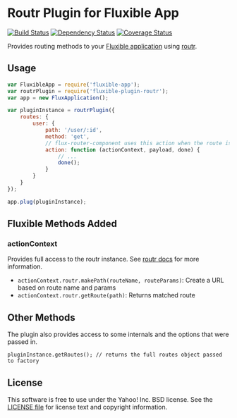 # Routr Plugin for Fluxible App
[![Build Status](https://travis-ci.org/yahoo/fluxible-plugin-routr.svg?branch=master)](https://travis-ci.org/yahoo/fluxible-plugin-routr) [![Dependency Status](https://david-dm.org/yahoo/fluxible-plugin-routr.svg)](https://david-dm.org/yahoo/fluxible-plugin-routr) [![Coverage Status](https://coveralls.io/repos/yahoo/fluxible-plugin-routr/badge.png?branch=master)](https://coveralls.io/r/yahoo/fluxible-plugin-routr?branch=master)

Provides routing methods to your [Fluxible application](https://github.com/yahoo/fluxible-app) using [routr](https://github.com/yahoo/routr).

## Usage

```js
var FluxibleApp = require('fluxible-app');
var routrPlugin = require('fluxible-plugin-routr');
var app = new FluxApplication();

var pluginInstance = routrPlugin({
    routes: {
        user: {
            path: '/user/:id',
            method: 'get',
            // flux-router-component uses this action when the route is matched
            action: function (actionContext, payload, done) {
                // ...
                done();
            }
        }
    }
});

app.plug(pluginInstance);
```

## Fluxible Methods Added

### actionContext

Provides full access to the routr instance. See [routr docs](https://github.com/yahoo/routr) for more information.

 * `actionContext.routr.makePath(routeName, routeParams)`: Create a URL based on route name and params
 * `actionContext.routr.getRoute(path)`: Returns matched route

## Other Methods

The plugin also provides access to some internals and the options that were passed in.

```
pluginInstance.getRoutes(); // returns the full routes object passed to factory
```

## License

This software is free to use under the Yahoo! Inc. BSD license.
See the [LICENSE file][] for license text and copyright information.

[LICENSE file]: https://github.com/yahoo/fluxible-plugin-routr/blob/master/LICENSE.md
